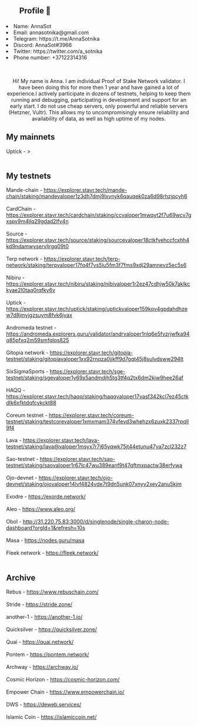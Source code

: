 <h2><ol>Profile 🐾 </ol></h2>

   <li> Name: AnnaSot </li>
   <li> Email: annasotnika@gmail.com</li>
   <li> Telegram: https://t.me/AnnaSotnika</li>
   <li> Discord: AnnaSot#3966</li>
   <li> Twitter: https://twitter.com/a_sotnika</li>
   <li> Phone number: +37122314316</li></br>
    
<h2> </h2>    
<div style="text-align: center;">Hi! My name is Anna. I am individual Proof of Stake Network validator. I have been doing this for more then 1 year and have gained a lot of experience.I actively participate in dozens of testnets, helping to keep them running and debugging, participating in development and support for an early start. I do not use cheap servers, only powerful and reliable servers (Hetzner, Vultr). This allows my to uncompromisingly ensure reliability and availability of data, as well as high uptime of my nodes.</div>

<h2>My mainnets</h2>

Uptick - <a href="ttps://forta.org"><img src="https://twitter.com/uptickproject/photo" alt=""></a>></br></br>

<h2>My testnets</h2>

Mande-chain - <a>https://explorer.stavr.tech/mande-chain/staking/mandevaloper1z3dh7dmj9lxvnyk6qauqek0za6d98rhzjpcyh6</a></br></br>
CardChain - <a>https://explorer.stavr.tech/cardchain/staking/ccvaloper1mwqyt2f7u69wcv7gxspv9m4jlq29gdad2lfv4n</a></br></br>
Source - <a>https://explorer.stavr.tech/source/staking/sourcevaloper18ctkfyehccfcxhh4kd9ndamwyservljrgq09t0</a></br></br>
Terp network - <a>https://explorer.stavr.tech/terp-network/staking/terpvaloper17fq4f7vs5lu5fm3f7fms9xdj29amnevz5ec5s6</a></br></br>
Nibiru - <a>https://explorer.stavr.tech/nibiru/staking/nibivaloper1r2ez47cdhjw50k7aklkckyae2l0taq0rqfky6v</a></br></br>
Uptick - <a>https://explorer.stavr.tech/uptick/staking/uptickvaloper159kqv4gpdahdhzew7d8jmyjgzsuym8fvk6jvax</a></br></br>
Andromeda testnet - <a>https://andromeda.explorers.guru/validator/andrvaloper1nlq6e5fvzrjwfka94q85pfxq2m59smfqlqs825</a></br></br>
Gitopia network - <a>https://explorer.stavr.tech/gitopia-testnet/staking/gitopiavaloper1xx92rnqza0jjkff9d7gqt45j8sulvdsww294lt</a></br></br>
SixSigmaSports - <a>https://explorer.stavr.tech/sge-testnet/staking/sgevaloper1y69x5andmdjh5tg3tf4q2tx6dm2kjw9hee26af</a></br></br>
HAQQ - <a>https://explorer.stavr.tech/haqq/staking/haqqvaloper17vasf342kcl7ez45ctkdlk6xfktdqfcykckt88</a></br></br>
Coreum testnet - <a>https://explorer.stavr.tech/coreum-testnet/staking/testcorevaloper1xmxmam374vfevd3whehzx6zuxk2337rpqll9f4</a></br></br>
Lava - <a>https://explorer.stavr.tech/lava-testnet/staking/lava@valoper1msyx7r7j65yqwk75jt44etunu47ya7zcl232z7</a></br></br>
Sao-testnet - <a>https://explorer.stavr.tech/sao-testnet/staking/saovaloper1r67lc47wu389eanf9t47qftmxpactw38erfywa</a></br></br>
Ojo-devnet - <a>https://explorer.stavr.tech/ojo-devnet/staking/ojovaloper14lvf4824vde7t9dn5unk07xnyv2xey2anu5kjm</a></br></br>
Exodre - <a>https://exorde.network/</a></br></br>
Aleo - <a>https://www.aleo.org/</a></br></br>
Obol - <a>http://31.220.75.83:3000/d/singlenode/single-charon-node-dashboard?orgId=1&refresh=10s</a></br></br>
Masa - <a>https://nodes.guru/masa</a></br></br>
Fleek network - <a>https://fleek.network/</a></br></br>

<h2>Archive</h2>

Rebus - <a>https://www.rebuschain.com/</a></br></br>
Stride - <a>https://stride.zone/</a></br></br>
another-1 - <a>https://another-1.io/</a></br></br>
Quicksilver - <a>https://quicksilver.zone/</a></br></br>
Quai - <a>https://quai.network/</a></br></br>
Pontem - <a>https://pontem.network/</a></br></br>
Archway - <a>https://archway.io/</a></br></br>
Cosmic Horizon - <a>https://cosmic-horizon.com/</a></br></br>
Empower Chain - <a>https://www.empowerchain.io/</a></br></br>
DWS - <a>https://deweb.services/</a></br></br>
Islamic Coin - <a>https://islamiccoin.net/</a></br></br>
